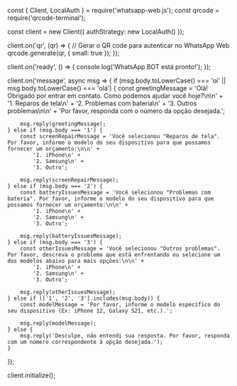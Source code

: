 const { Client, LocalAuth } = require('whatsapp-web.js');
const qrcode = require('qrcode-terminal');

const client = new Client({
    authStrategy: new LocalAuth()
});

client.on('qr', (qr) => {
    // Gerar o QR code para autenticar no WhatsApp Web
    qrcode.generate(qr, { small: true });
});

client.on('ready', () => {
    console.log('WhatsApp BOT está pronto!');
});

client.on('message', async msg => {
    if (msg.body.toLowerCase() === 'oi' || msg.body.toLowerCase() === 'olá') {
        const greetingMessage = 'Olá! Obrigado por entrar em contato. Como podemos ajudar você hoje?\n\n' +
            '1. Reparos de tela\n' +
            '2. Problemas com bateria\n' +
            '3. Outros problemas\n\n' +
            'Por favor, responda com o número da opção desejada.';

        msg.reply(greetingMessage);
    } else if (msg.body === '1') {
        const screenRepairMessage = 'Você selecionou "Reparos de tela". Por favor, informe o modelo do seu dispositivo para que possamos fornecer um orçamento:\n\n' +
            '1. iPhone\n' +
            '2. Samsung\n' +
            '3. Outro';

        msg.reply(screenRepairMessage);
    } else if (msg.body === '2') {
        const batteryIssuesMessage = 'Você selecionou "Problemas com bateria". Por favor, informe o modelo do seu dispositivo para que possamos fornecer um orçamento:\n\n' +
            '1. iPhone\n' +
            '2. Samsung\n' +
            '3. Outro';

        msg.reply(batteryIssuesMessage);
    } else if (msg.body === '3') {
        const otherIssuesMessage = 'Você selecionou "Outros problemas". Por favor, descreva o problema que está enfrentando ou selecione um dos modelos abaixo para mais opções:\n\n' +
            '1. iPhone\n' +
            '2. Samsung\n' +
            '3. Outro';

        msg.reply(otherIssuesMessage);
    } else if (['1', '2', '3'].includes(msg.body)) {
        const modelMessage = 'Por favor, informe o modelo específico do seu dispositivo (Ex: iPhone 12, Galaxy S21, etc.).';

        msg.reply(modelMessage);
    } else {
        msg.reply('Desculpe, não entendi sua resposta. Por favor, responda com um número correspondente à opção desejada.');
    }
});

client.initialize();
